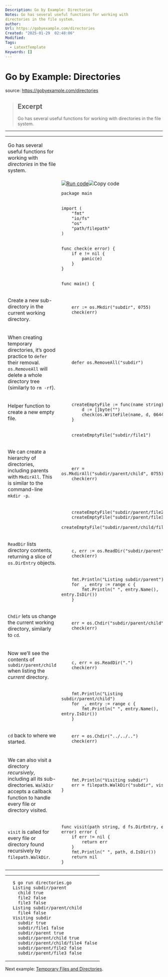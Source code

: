 ```yaml
---
Description: Go by Example: Directories
Notes: Go has several useful functions for working with
directories in the file system.
author: 
Url: https://gobyexample.com/directories
Created: "2025-01-29  02:48:06"
Modified: 
Tags:
  - LatextTemplate
Keywords: []
---
```


# Go by Example: Directories

source: https://gobyexample.com/directories

> ## Excerpt
> Go has several useful functions for working with
directories in the file system.

---
<table><tbody><tr><td><p>Go has several useful functions for working with <em>directories</em> in the file system.</p></td><td></td></tr><tr><td></td><td><a href="https://go.dev/play/p/ORNj2BPrLQr"><img title="Run code" src="https://gobyexample.com/play.png"></a><img title="Copy code" src="https://gobyexample.com/clipboard.png"><pre><code><span><span><span>package</span> <span>main</span></span></span></code></pre></td></tr><tr><td></td><td><pre><code><span><span><span>import</span> <span>(</span>
</span></span><span><span>    <span>"fmt"</span>
</span></span><span><span>    <span>"io/fs"</span>
</span></span><span><span>    <span>"os"</span>
</span></span><span><span>    <span>"path/filepath"</span>
</span></span><span><span><span>)</span></span></span></code></pre></td></tr><tr><td></td><td><pre><code><span><span><span>func</span> <span>check</span><span>(</span><span>e</span> <span>error</span><span>)</span> <span>{</span>
</span></span><span><span>    <span>if</span> <span>e</span> <span>!=</span> <span>nil</span> <span>{</span>
</span></span><span><span>        <span>panic</span><span>(</span><span>e</span><span>)</span>
</span></span><span><span>    <span>}</span>
</span></span><span><span><span>}</span></span></span></code></pre></td></tr><tr><td></td><td><pre><code><span><span><span>func</span> <span>main</span><span>()</span> <span>{</span></span></span></code></pre></td></tr><tr><td><p>Create a new sub-directory in the current working directory.</p></td><td><pre><code><span><span>    <span>err</span> <span>:=</span> <span>os</span><span>.</span><span>Mkdir</span><span>(</span><span>"subdir"</span><span>,</span> <span>0755</span><span>)</span>
</span></span><span><span>    <span>check</span><span>(</span><span>err</span><span>)</span></span></span></code></pre></td></tr><tr><td><p>When creating temporary directories, it’s good practice to <code>defer</code> their removal. <code>os.RemoveAll</code> will delete a whole directory tree (similarly to <code>rm -rf</code>).</p></td><td><pre><code><span><span>    <span>defer</span> <span>os</span><span>.</span><span>RemoveAll</span><span>(</span><span>"subdir"</span><span>)</span></span></span></code></pre></td></tr><tr><td><p>Helper function to create a new empty file.</p></td><td><pre><code><span><span>    <span>createEmptyFile</span> <span>:=</span> <span>func</span><span>(</span><span>name</span> <span>string</span><span>)</span> <span>{</span>
</span></span><span><span>        <span>d</span> <span>:=</span> <span>[]</span><span>byte</span><span>(</span><span>""</span><span>)</span>
</span></span><span><span>        <span>check</span><span>(</span><span>os</span><span>.</span><span>WriteFile</span><span>(</span><span>name</span><span>,</span> <span>d</span><span>,</span> <span>0644</span><span>))</span>
</span></span><span><span>    <span>}</span></span></span></code></pre></td></tr><tr><td></td><td><pre><code><span><span>    <span>createEmptyFile</span><span>(</span><span>"subdir/file1"</span><span>)</span></span></span></code></pre></td></tr><tr><td><p>We can create a hierarchy of directories, including parents with <code>MkdirAll</code>. This is similar to the command-line <code>mkdir -p</code>.</p></td><td><pre><code><span><span>    <span>err</span> <span>=</span> <span>os</span><span>.</span><span>MkdirAll</span><span>(</span><span>"subdir/parent/child"</span><span>,</span> <span>0755</span><span>)</span>
</span></span><span><span>    <span>check</span><span>(</span><span>err</span><span>)</span></span></span></code></pre></td></tr><tr><td></td><td><pre><code><span><span>    <span>createEmptyFile</span><span>(</span><span>"subdir/parent/file2"</span><span>)</span>
</span></span><span><span>    <span>createEmptyFile</span><span>(</span><span>"subdir/parent/file3"</span><span>)</span>
</span></span><span><span>    <span>createEmptyFile</span><span>(</span><span>"subdir/parent/child/file4"</span><span>)</span></span></span></code></pre></td></tr><tr><td><p><code>ReadDir</code> lists directory contents, returning a slice of <code>os.DirEntry</code> objects.</p></td><td><pre><code><span><span>    <span>c</span><span>,</span> <span>err</span> <span>:=</span> <span>os</span><span>.</span><span>ReadDir</span><span>(</span><span>"subdir/parent"</span><span>)</span>
</span></span><span><span>    <span>check</span><span>(</span><span>err</span><span>)</span></span></span></code></pre></td></tr><tr><td></td><td><pre><code><span><span>    <span>fmt</span><span>.</span><span>Println</span><span>(</span><span>"Listing subdir/parent"</span><span>)</span>
</span></span><span><span>    <span>for</span> <span>_</span><span>,</span> <span>entry</span> <span>:=</span> <span>range</span> <span>c</span> <span>{</span>
</span></span><span><span>        <span>fmt</span><span>.</span><span>Println</span><span>(</span><span>" "</span><span>,</span> <span>entry</span><span>.</span><span>Name</span><span>(),</span> <span>entry</span><span>.</span><span>IsDir</span><span>())</span>
</span></span><span><span>    <span>}</span></span></span></code></pre></td></tr><tr><td><p><code>Chdir</code> lets us change the current working directory, similarly to <code>cd</code>.</p></td><td><pre><code><span><span>    <span>err</span> <span>=</span> <span>os</span><span>.</span><span>Chdir</span><span>(</span><span>"subdir/parent/child"</span><span>)</span>
</span></span><span><span>    <span>check</span><span>(</span><span>err</span><span>)</span></span></span></code></pre></td></tr><tr><td><p>Now we’ll see the contents of <code>subdir/parent/child</code> when listing the <em>current</em> directory.</p></td><td><pre><code><span><span>    <span>c</span><span>,</span> <span>err</span> <span>=</span> <span>os</span><span>.</span><span>ReadDir</span><span>(</span><span>"."</span><span>)</span>
</span></span><span><span>    <span>check</span><span>(</span><span>err</span><span>)</span></span></span></code></pre></td></tr><tr><td></td><td><pre><code><span><span>    <span>fmt</span><span>.</span><span>Println</span><span>(</span><span>"Listing subdir/parent/child"</span><span>)</span>
</span></span><span><span>    <span>for</span> <span>_</span><span>,</span> <span>entry</span> <span>:=</span> <span>range</span> <span>c</span> <span>{</span>
</span></span><span><span>        <span>fmt</span><span>.</span><span>Println</span><span>(</span><span>" "</span><span>,</span> <span>entry</span><span>.</span><span>Name</span><span>(),</span> <span>entry</span><span>.</span><span>IsDir</span><span>())</span>
</span></span><span><span>    <span>}</span></span></span></code></pre></td></tr><tr><td><p><code>cd</code> back to where we started.</p></td><td><pre><code><span><span>    <span>err</span> <span>=</span> <span>os</span><span>.</span><span>Chdir</span><span>(</span><span>"../../.."</span><span>)</span>
</span></span><span><span>    <span>check</span><span>(</span><span>err</span><span>)</span></span></span></code></pre></td></tr><tr><td><p>We can also visit a directory <em>recursively</em>, including all its sub-directories. <code>WalkDir</code> accepts a callback function to handle every file or directory visited.</p></td><td><pre><code><span><span>    <span>fmt</span><span>.</span><span>Println</span><span>(</span><span>"Visiting subdir"</span><span>)</span>
</span></span><span><span>    <span>err</span> <span>=</span> <span>filepath</span><span>.</span><span>WalkDir</span><span>(</span><span>"subdir"</span><span>,</span> <span>visit</span><span>)</span>
</span></span><span><span><span>}</span></span></span></code></pre></td></tr><tr><td><p><code>visit</code> is called for every file or directory found recursively by <code>filepath.WalkDir</code>.</p></td><td><pre><code><span><span><span>func</span> <span>visit</span><span>(</span><span>path</span> <span>string</span><span>,</span> <span>d</span> <span>fs</span><span>.</span><span>DirEntry</span><span>,</span> <span>err</span> <span>error</span><span>)</span> <span>error</span> <span>{</span>
</span></span><span><span>    <span>if</span> <span>err</span> <span>!=</span> <span>nil</span> <span>{</span>
</span></span><span><span>        <span>return</span> <span>err</span>
</span></span><span><span>    <span>}</span>
</span></span><span><span>    <span>fmt</span><span>.</span><span>Println</span><span>(</span><span>" "</span><span>,</span> <span>path</span><span>,</span> <span>d</span><span>.</span><span>IsDir</span><span>())</span>
</span></span><span><span>    <span>return</span> <span>nil</span>
</span></span><span><span><span>}</span></span></span></code></pre></td></tr></tbody></table>

<table><tbody><tr><td></td><td><pre><code><span><span><span>$</span> go run directories.go
</span></span><span><span><span>Listing subdir/parent
</span></span></span><span><span><span>  child true
</span></span></span><span><span><span>  file2 false
</span></span></span><span><span><span>  file3 false
</span></span></span><span><span><span>Listing subdir/parent/child
</span></span></span><span><span><span>  file4 false
</span></span></span><span><span><span>Visiting subdir
</span></span></span><span><span><span>  subdir true
</span></span></span><span><span><span>  subdir/file1 false
</span></span></span><span><span><span>  subdir/parent true
</span></span></span><span><span><span>  subdir/parent/child true
</span></span></span><span><span><span>  subdir/parent/child/file4 false
</span></span></span><span><span><span>  subdir/parent/file2 false
</span></span></span><span><span><span>  subdir/parent/file3 false</span></span></span></code></pre></td></tr></tbody></table>

Next example: [Temporary Files and Directories](https://gobyexample.com/temporary-files-and-directories).
